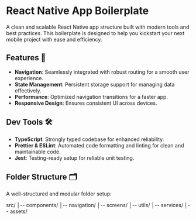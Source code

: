 # React Native App Boilerplate

A clean and scalable React Native app structure built with modern tools and best practices. This boilerplate is designed to help you kickstart your next mobile project with ease and efficiency.

## Features 🚀

- **Navigation**: Seamlessly integrated with robust routing for a smooth user experience.
- **State Management**: Persistent storage support for managing data effectively.
- **Performance**: Optimized navigation transitions for a faster app.
- **Responsive Design**: Ensures consistent UI across devices.

## Dev Tools 🛠️

- **TypeScript**: Strongly typed codebase for enhanced reliability.
- **Prettier & ESLint**: Automated code formatting and linting for clean and maintainable code.
- **Jest**: Testing-ready setup for reliable unit testing.

## Folder Structure 🗂️

A well-structured and modular folder setup:

src/ │-- components/ │-- navigation/ │-- screens/ │-- utils/ │-- services/ │-- assets/

